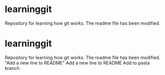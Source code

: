 # learninggit
Repository for learning how git works.
The readme file has been modified.
# learninggit
Repository for learning how git works.
The readme file has been modified.
"Add a new line to README" 
Add a new line to README 
Add to pasta branch 
